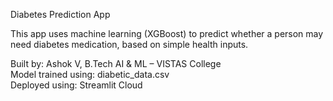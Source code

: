  Diabetes Prediction App

This app uses machine learning (XGBoost) to predict whether a person may need diabetes medication, based on simple health inputs.

Built by: Ashok V, B.Tech AI & ML – VISTAS College  
Model trained using: diabetic_data.csv  
Deployed using: Streamlit Cloud

